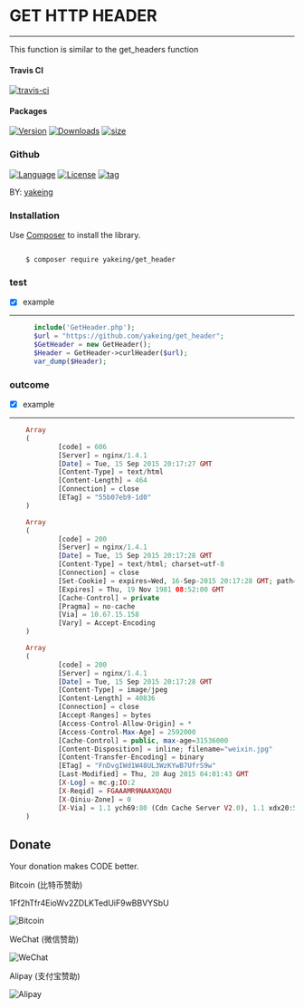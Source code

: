 # GET HTTP HEADER
----------

This function is similar to the get_headers function

#### Travis CI

[![travis-ci](https://api.travis-ci.org/yakeing/get_header.svg)](https://travis-ci.org/yakeing/get_header)

#### Packages

[![Version](http://img.shields.io/packagist/v/yakeing/get_header.svg)](https://packagist.org/packages/yakeing/get_header)
[![Downloads](http://img.shields.io/packagist/dt/yakeing/get_header.svg)](https://packagist.org/packages/yakeing/get_header)
[![size](https://img.shields.io/github/size/yakeing/get_header/src/get_header/GetHeader.php.svg)](https://packagist.org/packages/yakeing/get_header)

### Github

[![Language](https://oauth.applinzi.com/SvgLabel/4D4D4D/Language/F66000/PHP/image.svg)](https://github.com/yakeing/get_header)
[![License](https://oauth.applinzi.com/SvgLabel/4D4D4D/Language/007EC6/MPL-2.0/image.svg)](https://github.com/yakeing/get_header)
[![tag](https://img.shields.io/github/tag/yakeing/get_header.svg)](https://github.com/yakeing/get_header)

BY: [yakeing](http://weibo.com/yakeing)

### Installation

Use [Composer](https://getcomposer.org) to install the library.

```

    $ composer require yakeing/get_header

```

### test
- [x] example
--------
```php
      include('GetHeader.php');
      $url = "https://github.com/yakeing/get_header";
      $GetHeader = new GetHeader();
      $Header = GetHeader->curlHeader($url);
      var_dump($Header);
```

### outcome
- [x] example
--------
```php
    Array
    (
            [code] = 606
            [Server] = nginx/1.4.1
            [Date] = Tue, 15 Sep 2015 20:17:27 GMT
            [Content-Type] = text/html
            [Content-Length] = 464
            [Connection] = close
            [ETag] = "55b07eb9-1d0"
    )

    Array
    (
            [code] = 200
            [Server] = nginx/1.4.1
            [Date] = Tue, 15 Sep 2015 20:17:28 GMT
            [Content-Type] = text/html; charset=utf-8
            [Connection] = close
            [Set-Cookie] = expires=Wed, 16-Sep-2015 20:17:28 GMT; path=/; domain=.sinacloud.com
            [Expires] = Thu, 19 Nov 1981 08:52:00 GMT
            [Cache-Control] = private
            [Pragma] = no-cache
            [Via] = 10.67.15.158
            [Vary] = Accept-Encoding
    )

    Array
    (
            [code] = 200
            [Server] = nginx/1.4.1
            [Date] = Tue, 15 Sep 2015 20:17:28 GMT
            [Content-Type] = image/jpeg
            [Content-Length] = 40836
            [Connection] = close
            [Accept-Ranges] = bytes
            [Access-Control-Allow-Origin] = *
            [Access-Control-Max-Age] = 2592000
            [Cache-Control] = public, max-age=31536000
            [Content-Disposition] = inline; filename="weixin.jpg"
            [Content-Transfer-Encoding] = binary
            [ETag] = "FnDvgIWd1W48UL3WzKYwB7UfrS9w"
            [Last-Modified] = Thu, 20 Aug 2015 04:01:43 GMT
            [X-Log] = mc.g;IO:2
            [X-Reqid] = FGAAAMR9NAAXQAQU
            [X-Qiniu-Zone] = 0
            [X-Via] = 1.1 ych69:80 (Cdn Cache Server V2.0), 1.1 xdx20:5 (Cdn Cache Server V2.0)
    )
```

Donate
---
Your donation makes CODE better.

 Bitcoin (比特币赞助)

 1Ff2hTfr4EioWv2ZDLKTedUiF9wBBVYSbU

 ![Bitcoin](https://oauth.applinzi.com/QR/230/bitcoin%3a1Ff2hTfr4EioWv2ZDLKTedUiF9wBBVYSbU/Bitcoin.png)

 WeChat (微信赞助)

 ![WeChat](https://oauth.applinzi.com/QR/230/wxp%3a%7C%7Cf2f0SOGAUjQ1ALzigoyN7nW8tK68D2oeU3YO/WeChat.png)

 Alipay (支付宝赞助)

 ![Alipay](https://oauth.applinzi.com/QR/230/HTTPS%3a%7C%7CQR.ALIPAY.COM%7CTSX082709YGHVXYUQCWKD6/Alipay.png)

